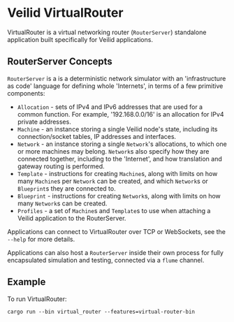 # Veilid VirtualRouter

VirtualRouter is a virtual networking router (`RouterServer`) standalone application built specifically for Veilid applications.

## RouterServer Concepts

`RouterServer` is a is a deterministic network simulator with an 'infrastructure as code' language for defining whole 'Internets', in terms of a few primitive components:

* `Allocation` - sets of IPv4 and IPv6 addresses that are used for a common function. For example, '192.168.0.0/16' is an allocation for IPv4 private addresses.
* `Machine` - an instance storing a single Veilid node's state, including its connection/socket tables, IP addresses and interfaces.
* `Network` - an instance storing a single `Network`'s allocations, to which one or more machines may belong. `Network`s also specify how they are connected together, including to the 'Internet', and how translation and gateway routing is performed.
* `Template` - instructions for creating `Machine`s, along with limits on how many `Machine`s per `Network` can be created, and which `Network`s or `Blueprint`s they are connected to.
* `Blueprint` - instructions for creating `Network`s, along with limits on how many `Network`s can be created.
* `Profiles` - a set of `Machine`s and `Template`s to use when attaching a Veilid application to the RouterServer.

Applications can connect to VirtualRouter over TCP or WebSockets, see the `--help` for more details.

Applications can also host a `RouterServer` inside their own process for fully encapsulated simulation and testing, connected via a `flume` channel.

## Example

To run VirtualRouter:

```
cargo run --bin virtual_router --features=virtual-router-bin
```

